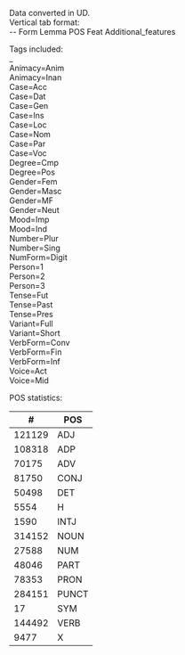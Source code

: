 Data converted in UD. <br />
Vertical tab format: <br />
-- Form Lemma POS Feat Additional_features <br />

Tags included: <br />
\_ <br />
Animacy=Anim <br />
Animacy=Inan <br />
Case=Acc <br />
Case=Dat <br />
Case=Gen <br />
Case=Ins <br />
Case=Loc <br />
Case=Nom <br />
Case=Par <br />
Case=Voc <br />
Degree=Cmp <br />
Degree=Pos <br />
Gender=Fem <br />
Gender=Masc <br />
Gender=MF <br />
Gender=Neut <br />
Mood=Imp <br />
Mood=Ind <br />
Number=Plur <br />
Number=Sing <br />
NumForm=Digit <br />
Person=1 <br />
Person=2 <br />
Person=3 <br />
Tense=Fut <br />
Tense=Past <br />
Tense=Pres <br />
Variant=Full <br />
Variant=Short <br />
VerbForm=Conv <br />
VerbForm=Fin <br />
VerbForm=Inf <br />
Voice=Act <br />
Voice=Mid <br />

POS statistics: <br />

|#|POS|
|---|---|
|121129|ADJ|
|108318|ADP|
|70175|ADV|
|81750|CONJ|
|50498|DET|
|5554|H|
|1590|INTJ|
|314152|NOUN|
|27588|NUM|
|48046|PART|
|78353|PRON|
|284151|PUNCT|
|17|SYM|
|144492|VERB|
|9477|X|
